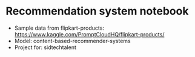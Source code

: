 # Recommendation system notebook

- Sample data from flipkart-products: https://www.kaggle.com/PromptCloudHQ/flipkart-products/
- Model: content-based-recommender-systems
- Project for: sidtechtalent


